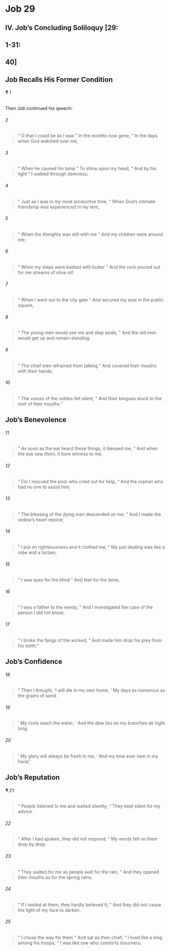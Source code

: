 # Job 29
## IV. Job’s Concluding Soliloquy [29:
## 1-31:
## 40]
## Job Recalls His Former Condition
###### ¶ 1
Then Job continued his speech:
###### 2
>  “ O that I could be as I was
>  “ In the months now gone,
>  “ In the days when God watched over me,
###### 3
>  “ When he caused his lamp
>  “ To shine upon my head,
>  “ And by his light
>  “ I walked through darkness;
###### 4
>  “ Just as I was in my most productive time,
>  “ When God’s intimate friendship was experienced in my tent,
###### 5
>  “ When the Almighty was still with me
>  “ And my children were around me;
###### 6
>  “ When my steps were bathed with butter
>  “ And the rock poured out for me streams of olive oil!
###### 7
>  “ When I went out to the city gate
>  “ And secured my seat in the public square,
###### 8
>  “ The young men would see me and step aside,
>  “ And the old men would get up and remain standing;
###### 9
>  “ The chief men refrained from talking
>  “ And covered their mouths with their hands;
###### 10
>  “ The voices of the nobles fell silent,
>  “ And their tongues stuck to the roof of their mouths.”
## Job’s Benevolence
###### 11
>  “ As soon as the ear heard these things, it blessed me,
>  “ And when the eye saw them, it bore witness to me,
###### 12
>  “ For I rescued the poor who cried out for help,
>  “ And the orphan who had no one to assist him;
###### 13
>  “ The blessing of the dying man descended on me,
>  “ And I made the widow’s heart rejoice;
###### 14
>  “ I put on righteousness and it clothed me,
>  “ My just dealing was like a robe and a turban;
###### 15
>  “ I was eyes for the blind
>  “ And feet for the lame;
###### 16
>  “ I was a father to the needy,
>  “ And I investigated the case of the person I did not know;
###### 17
>  “ I broke the fangs of the wicked,
>  “ And made him drop his prey from his teeth.”
## Job’s Confidence
###### 18
>  “ Then I thought, ‘I will die in my own home,
>  ‘ My days as numerous as the grains of sand.
###### 19
>  ‘ My roots reach the water,
>  ‘ And the dew lies on my branches all night long.
###### 20
>  ‘ My glory will always be fresh in me,
>  ‘ And my bow ever new in my hand.’
## Job’s Reputation
###### ¶ 21
>  “ People listened to me and waited silently;
>  “ They kept silent for my advice.
###### 22
>  “ After I had spoken, they did not respond;
>  “ My words fell on them drop by drop.
###### 23
>  “ They waited for me as people wait for the rain,
>  “ And they opened their mouths as for the spring rains.
###### 24
>  “ If I smiled at them, they hardly believed it;
>  “ And they did not cause the light of my face to darken.
###### 25
>  “ I chose the way for them
>  “ And sat as their chief;
>  “ I lived like a king among his troops;
>  “ I was like one who comforts mourners.
